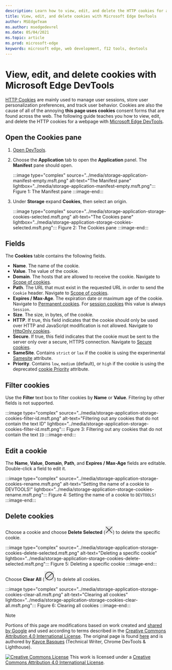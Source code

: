```yaml
---
description: Learn how to view, edit, and delete the HTTP cookies for a page using Microsoft Edge DevTools.
title: View, edit, and delete cookies with Microsoft Edge DevTools
author: MSEdgeTeam
ms.author: msedgedevrel
ms.date: 05/04/2021
ms.topic: article
ms.prod: microsoft-edge
keywords: microsoft edge, web development, f12 tools, devtools
---
```

<!-- Copyright Kayce Basques

   Licensed under the Apache License, Version 2.0 (the "License");
   you may not use this file except in compliance with the License.
   You may obtain a copy of the License at

       https://www.apache.org/licenses/LICENSE-2.0

   Unless required by applicable law or agreed to in writing, software
   distributed under the License is distributed on an "AS IS" BASIS,
   WITHOUT WARRANTIES OR CONDITIONS OF ANY KIND, either express or implied.
   See the License for the specific language governing permissions and
   limitations under the License.  -->
# View, edit, and delete cookies with Microsoft Edge DevTools

[HTTP Cookies][MDNHTTPCookies] are mainly used to manage user sessions, store user personalization preferences, and track user behavior.  Cookies are also the cause of all of the annoying **this page uses cookies** consent forms that are found across the web.  The following guide teaches you how to view, edit, and delete the HTTP cookies for a webpage with [Microsoft Edge DevTools][MicrosoftEdgeDevTools].


<!-- ====================================================================== -->
## Open the Cookies pane

1.  [Open DevTools][DevToolsOpen].
1.  Choose the **Application** tab to open the **Application** panel.  The **Manifest** pane should open.

    :::image type="complex" source="../media/storage-application-manifest-empty.msft.png" alt-text="The Manifest pane" lightbox="../media/storage-application-manifest-empty.msft.png":::
       Figure 1:  The Manifest pane
    :::image-end:::

1.  Under **Storage** expand **Cookies**, then select an origin.

    :::image type="complex" source="../media/storage-application-storage-cookies-selected.msft.png" alt-text="The Cookies pane" lightbox="../media/storage-application-storage-cookies-selected.msft.png":::
       Figure 2:  The Cookies pane
    :::image-end:::


<!-- ====================================================================== -->
## Fields

The **Cookies** table contains the following fields.

*   **Name**.  The name of the cookie.
*   **Value**.  The value of the cookie.
*   **Domain**.  The hosts that are allowed to receive the cookie.  Navigate to [Scope of cookies][MDNHTTPCookiesScope].
*   **Path**.  The URL that must exist in the requested URL in order to send the `Cookie` header.  Navigate to [Scope of cookies][MDNHTTPCookiesScope].
*   **Expires / Max-Age**.  The expiration date or maximum age of the cookie.  Navigate to [Permanent cookies][MDNHTTPCookiesPermanent].  For [session cookies][MDNHTTPCookiesSession] this value is always `Session`.
*   **Size**.  The size, in bytes, of the cookie.
*   **HTTP**.  If true, this field indicates that the cookie should only be used over HTTP and JavaScript modification is not allowed.  Navigate to [HttpOnly cookies][MDNHTTPCookiesSecure].
*   **Secure**.  If true, this field indicates that the cookie must be sent to the server only over a secure, HTTPS connection.  Navigate to [Secure cookies][MDNHTTPCookiesSecure].
*   **SameSite**.  Contains `strict` or `lax` if the cookie is using the experimental [Samesite][MDNHTTPCookiesSamesite] attribute.
*   **Priority**.  Contains `low`, `medium` (default), or `high` if the cookie is using the deprecated [cookie Priority][ChromiumIssue232693] attribute.


<!-- ====================================================================== -->
## Filter cookies

Use the **Filter** text box to filter cookies by **Name** or **Value**.  Filtering by other fields is not supported.

:::image type="complex" source="../media/storage-application-storage-cookies-filter-id.msft.png" alt-text="Filtering out any cookies that do not contain the text ID" lightbox="../media/storage-application-storage-cookies-filter-id.msft.png":::
   Figure 3:  Filtering out any cookies that do not contain the text `ID`
:::image-end:::


<!-- ====================================================================== -->
## Edit a cookie

The **Name**, **Value**, **Domain**, **Path**, and **Expires / Max-Age** fields are editable.
Double-click a field to edit it.

:::image type="complex" source="../media/storage-application-storage-cookies-rename.msft.png" alt-text="Setting the name of a cookie to DEVTOOLS!" lightbox="../media/storage-application-storage-cookies-rename.msft.png":::
   Figure 4:  Setting the name of a cookie to `DEVTOOLS!`
:::image-end:::


<!-- ====================================================================== -->
## Delete cookies

Choose a cookie and choose **Delete Selected** (![Delete Selected](../media/delete-icon.msft.png)) to delete the specific cookie.

:::image type="complex" source="../media/storage-application-storage-cookies-delete-selected.msft.png" alt-text="Deleting a specific cookie" lightbox="../media/storage-application-storage-cookies-delete-selected.msft.png":::
   Figure 5:  Deleting a specific cookie
:::image-end:::

Choose **Clear All** (![Clear All](../media/clear-icon.msft.png)) to delete all cookies.

:::image type="complex" source="../media/storage-application-storage-cookies-clear-all.msft.png" alt-text="Clearing all cookies" lightbox="../media/storage-application-storage-cookies-clear-all.msft.png":::
   Figure 6:  Clearing all cookies
:::image-end:::


<!-- ====================================================================== -->
<!-- links -->

[MicrosoftEdgeDevTools]: /microsoft-edge/devtools-guide-chromium "Microsoft Edge  Developer Tools"
[DevToolsOpen]: /microsoft-edge/devtools-guide-chromium/open "Open Microsoft Edge DevTools"

[ChromiumIssue232693]: https://bugs.chromium.org/p/chromium/issues/detail?id=232693 "Chromium Issue 232693: Implementing Priority Field for Cookies | Chromium Bugs"

[MDNHTTPCookies]: https://developer.mozilla.org/docs/Web/HTTP/Cookies "HTTP cookies | MDN"
[MDNHTTPCookiesPermanent]: https://developer.mozilla.org/docs/Web/HTTP/Cookies#Permanent_cookies "HTTP cookies - Permanent cookies | MDN"
[MDNHTTPCookiesSamesite]: https://developer.mozilla.org/docs/Web/HTTP/Cookies#SameSite_cookies "HTTP cookies - SameSite cookies | MDN"
[MDNHTTPCookiesScope]: https://developer.mozilla.org/docs/Web/HTTP/Cookies#Scope_of_cookies "HTTP cookies - Scope of cookies | MDN"
[MDNHTTPCookiesSecure]: https://developer.mozilla.org/docs/Web/HTTP/Cookies#Secure_and_HttpOnly_cookies "HTTP cookies - Secure and HttpOnly cookies | MDN"
[MDNHTTPCookiesSession]: https://developer.mozilla.org/docs/Web/HTTP/Cookies#Session_cookies "HTTP cookies - Session cookies | MDN"


<!-- ====================================================================== -->
> [!NOTE]
> Portions of this page are modifications based on work created and [shared by Google][GoogleSitePolicies] and used according to terms described in the [Creative Commons Attribution 4.0 International License][CCA4IL].
> The original page is found [here](https://developers.google.com/web/tools/chrome-devtools/storage/cookies) and is authored by [Kayce Basques][KayceBasques] (Technical Writer, Chrome DevTools \& Lighthouse).

[![Creative Commons License](https://i.creativecommons.org/l/by/4.0/88x31.png)](https://creativecommons.org/licenses/by/4.0)
This work is licensed under a [Creative Commons Attribution 4.0 International License][CCA4IL].

[CCA4IL]: https://creativecommons.org/licenses/by/4.0
[CCby4Image]: https://i.creativecommons.org/l/by/4.0/88x31.png
[GoogleSitePolicies]: https://developers.google.com/terms/site-policies
[KayceBasques]: https://developers.google.com/web/resources/contributors#kayce-basques
